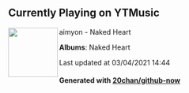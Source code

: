 ## Currently Playing on YTMusic

[<img align="left" width="100" src="https://lh3.googleusercontent.com/gKutEDy62IldPIjLekosgLcnH73OGPdRLUxAzBuK-xKYcGf3QbZbKn37zo7kTgBlID0g0yWN29GKG-Y">](https://music.youtube.com/watch?v=hRix1pT4vGE)

aimyon - Naked Heart

**Albums**: Naked Heart

Last updated at 03/04/2021 14:44

#### Generated with [20chan/github-now](https://github.com/20chan/github-now)


<!--
**20chan/20chan** is a ✨ _special_ ✨ repository because its `README.md` (this file) appears on your GitHub profile.

Here are some ideas to get you started:

- 🔭 I’m currently working on ...
- 🌱 I’m currently learning ...
- 👯 I’m looking to collaborate on ...
- 🤔 I’m looking for help with ...
- 💬 Ask me about ...
- 📫 How to reach me: ...
- 😄 Pronouns: ...
- ⚡ Fun fact: ...
-->
